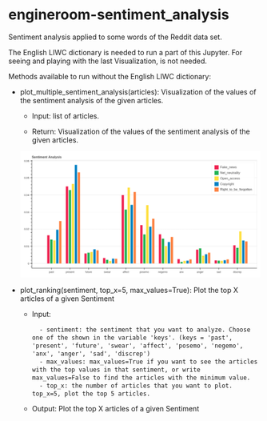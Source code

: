 # engineroom-sentiment_analysis
Sentiment analysis applied to some words of the Reddit data set.

The English LIWC dictionary is needed to run a part of this Jupyter. For seeing and playing with the last Visualization, is not needed.

Methods available to run without the English LIWC dictionary:

 - plot_multiple_sentiment_analysis(articles): Visualization of the values of the sentiment analysis of the given articles.
 
     - Input: list of articles.
              
     - Return: Visualization of the values of the sentiment analysis of the given articles.
              
     ![alt text](https://github.com/NGI4eu/engineroom-sentiment_analysis/blob/master/images/visualization_sentiments.png)


- plot_ranking(sentiment, top_x=5, max_values=True): Plot the top X articles of a given Sentiment

     - Input:
     
             - sentiment: the sentiment that you want to analyze. Choose one of the shown in the variable 'keys'. (keys = 'past', 'present', 'future', 'swear', 'affect', 'posemo', 'negemo', 'anx', 'anger', 'sad', 'discrep')
             - max_values: max_values=True if you want to see the articles with the top values in that sentiment, or write max_values=False to find the articles with the minimum value.
             - top_x: the number of articles that you want to plot. top_x=5, plot the top 5 articles.
        
     - Output: Plot the top X articles of a given Sentiment
